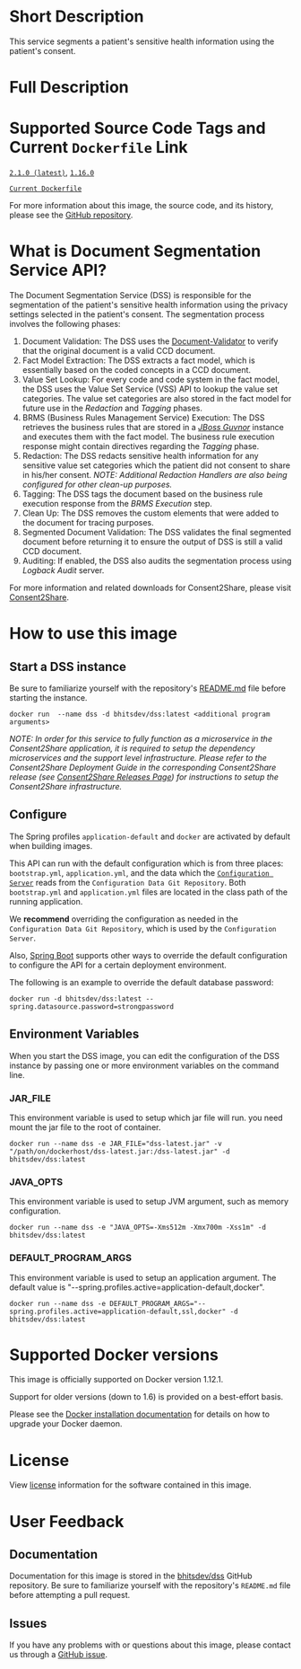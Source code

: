# Short Description

This service segments a patient's sensitive health information using the patient's consent.

# Full Description

# Supported Source Code Tags and Current `Dockerfile` Link

[`2.1.0 (latest)`](https://github.com/bhits-dev/dss/releases/tag/2.1.0), [`1.16.0`](https://github.com/bhits-dev/dss/releases/tag/1.16.0)

[`Current Dockerfile`](../dss/src/main/docker/Dockerfile)

For more information about this image, the source code, and its history, please see the [GitHub repository](https://github.com/bhits-dev/dss).

# What is Document Segmentation Service API?

The Document Segmentation Service (DSS) is responsible for the segmentation of the patient's sensitive health information using the privacy settings selected in the patient's consent. The segmentation process involves the following phases:

1. Document Validation: The DSS uses the [Document-Validator](https://github.com/bhits-dev/document-validator) to verify that the original document is a valid CCD document.
2. Fact Model Extraction: The DSS extracts a fact model, which is essentially based on the coded concepts in a CCD document.
3. Value Set Lookup: For every code and code system in the fact model, the DSS uses the Value Set Service (VSS) API to lookup the value set categories. The value set categories are also stored in the fact model for future use in the *Redaction* and *Tagging* phases.
4. BRMS (Business Rules Management Service) Execution: The DSS retrieves the business rules that are stored in a *[JBoss Guvnor](http://guvnor.jboss.org/)* instance and executes them with the fact model. The business rule execution response might contain directives regarding the *Tagging* phase.
5. Redaction: The DSS redacts sensitive health information for any sensitive value set categories which the patient did not consent to share in his/her consent. *NOTE: Additional Redaction Handlers are also being configured for other clean-up purposes.*
6. Tagging: The DSS tags the document based on the business rule execution response from the *BRMS Execution* step.
7. Clean Up: The DSS removes the custom elements that were added to the document for tracing purposes.
8. Segmented Document Validation: The DSS validates the final segmented document before returning it to ensure the output of DSS is still a valid CCD document.
9. Auditing: If enabled, the DSS also audits the segmentation process using *Logback Audit* server.

For more information and related downloads for Consent2Share, please visit [Consent2Share](https://bhits.github.io/consent2share/).

# How to use this image

## Start a DSS instance

Be sure to familiarize yourself with the repository's [README.md](../README.md) file before starting the instance.

`docker run  --name dss -d bhitsdev/dss:latest <additional program arguments>`

*NOTE: In order for this service to fully function as a microservice in the Consent2Share application, it is required to setup the dependency microservices and the support level infrastructure. Please refer to the Consent2Share Deployment Guide in the corresponding Consent2Share release (see [Consent2Share Releases Page](https://github.com/bhits-dev/consent2share/releases)) for instructions to setup the Consent2Share infrastructure.*


## Configure

The Spring profiles `application-default` and `docker` are activated by default when building images.

This API can run with the default configuration which is from three places: `bootstrap.yml`, `application.yml`, and the data which the [`Configuration Server`](https://github.com/bhits-dev/config-server) reads from the `Configuration Data Git Repository`. Both `bootstrap.yml` and `application.yml` files are located in the class path of the running application.

We **recommend** overriding the configuration as needed in the `Configuration Data Git Repository`, which is used by the `Configuration Server`.

Also, [Spring Boot](https://projects.spring.io/spring-boot/) supports other ways to override the default configuration to configure the API for a certain deployment environment. 

The following is an example to override the default database password:

`docker run -d bhitsdev/dss:latest --spring.datasource.password=strongpassword`

## Environment Variables

When you start the DSS image, you can edit the configuration of the DSS instance by passing one or more environment variables on the command line. 

### JAR_FILE

This environment variable is used to setup which jar file will run. you need mount the jar file to the root of container.

`docker run --name dss -e JAR_FILE="dss-latest.jar" -v "/path/on/dockerhost/dss-latest.jar:/dss-latest.jar" -d bhitsdev/dss:latest`

### JAVA_OPTS 

This environment variable is used to setup JVM argument, such as memory configuration.

`docker run --name dss -e "JAVA_OPTS=-Xms512m -Xmx700m -Xss1m" -d bhitsdev/dss:latest`

### DEFAULT_PROGRAM_ARGS 

This environment variable is used to setup an application argument. The default value is "--spring.profiles.active=application-default,docker".

`docker run --name dss -e DEFAULT_PROGRAM_ARGS="--spring.profiles.active=application-default,ssl,docker" -d bhitsdev/dss:latest`

# Supported Docker versions

This image is officially supported on Docker version 1.12.1.

Support for older versions (down to 1.6) is provided on a best-effort basis.

Please see the [Docker installation documentation](https://docs.docker.com/engine/installation/) for details on how to upgrade your Docker daemon.

# License

View [license](../LICENSE) information for the software contained in this image.

# User Feedback

## Documentation 

Documentation for this image is stored in the [bhitsdev/dss](https://github.com/bhits-dev/dss) GitHub repository. Be sure to familiarize yourself with the repository's `README.md` file before attempting a pull request.

## Issues

If you have any problems with or questions about this image, please contact us through a [GitHub issue](https://github.com/bhits-dev/dss/issues).
